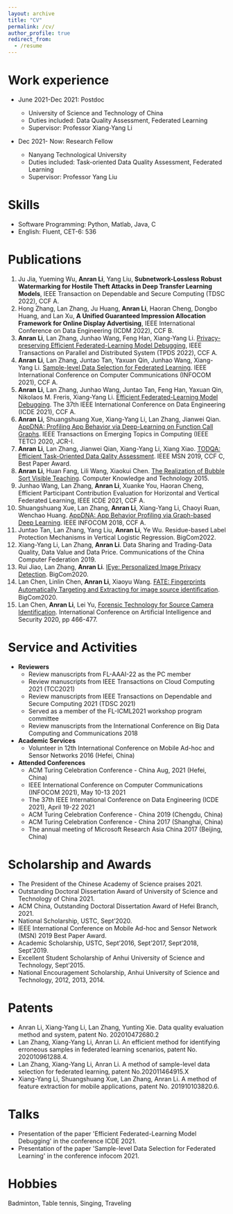 ```yaml
---
layout: archive
title: "CV"
permalink: /cv/
author_profile: true
redirect_from:
  - /resume
---
```


Work experience
======
* June 2021-Dec 2021: Postdoc 
  * University of Science and Technology of China
  * Duties included: Data Quality Assessment, Federated Learning
  * Supervisor: Professor Xiang-Yang Li

* Dec 2021- Now: Research Fellow
  * Nanyang Technological University
  * Duties included: Task-oriented Data Quality Assessment, Federated Learning
  * Supervisor: Professor Yang Liu
  
Skills
======
* Software Programming: Python, Matlab, Java, C
* English: Fluent, CET-6: 536 

Publications
======
1. Ju Jia, Yueming Wu, **Anran Li**, Yang Liu, **Subnetwork-Lossless Robust Watermarking for Hostile Theft Attacks in Deep Transfer Learning Models**, IEEE Transaction on Dependable and Secure Computing (TDSC 2022), CCF A.
2. Hong Zhang, Lan Zhang, Ju Huang, **Anran Li**, Haoran Cheng, Dongbo Huang, and Lan Xu, **A Unified Guaranteed Impression Allocation Framework for Online Display Advertising**, IEEE International Conference on Data Engineering (ICDM 2022), CCF B.
3. **Anran Li**, Lan Zhang, Junhao Wang, Feng Han, Xiang-Yang Li. [Privacy-preserving Efficient Federated-Learning Model Debugging](https://ieeexplore.ieee.org.remotexs.ntu.edu.sg/stamp/stamp.jsp?tp=&arnumber=9661312), IEEE Transactions on Parallel and Distributed System (TPDS 2022), CCF A.
4. **Anran Li**, Lan Zhang, Juntao Tan, Yaxuan Qin, Junhao Wang, Xiang-Yang Li. [Sample-level Data Selection for Federated Learning](https://ieeexplore.ieee.org.remotexs.ntu.edu.sg/stamp/stamp.jsp?tp=&arnumber=9488723). IEEE International Conference on Computer Communications (INFOCOM 2021), CCF A.
5. **Anran Li**, Lan Zhang, Junhao Wang, Juntao Tan, Feng Han, Yaxuan Qin, Nikolaos M. Freris, Xiang-Yang Li. [Efficient Federated-Learning Model Debugging](https://ieeexplore.ieee.org.remotexs.ntu.edu.sg/stamp/stamp.jsp?tp=&arnumber=9458829). The 37th IEEE International Conference on Data Engineering (ICDE 2021), CCF A.
6. **Anran Li**, Shuangshuang Xue, Xiang-Yang Li, Lan Zhang, Jianwei Qian. [AppDNA: Profiling App Behavior via Deep-Learning on Function Call Graphs](https://ieeexplore.ieee.org.remotexs.ntu.edu.sg/stamp/stamp.jsp?tp=&arnumber=9205639). IEEE Transactions on Emerging Topics in Computing (IEEE TETC) 2020, JCR-I.
7. **Anran Li**, Lan Zhang, Jianwei Qian, Xiang-Yang Li, Xiang Xiao. [TODQA: Efficient Task-Oriented Data Qality Assessment](https://ieeexplore.ieee.org.remotexs.ntu.edu.sg/stamp/stamp.jsp?tp=&arnumber=9066076). IEEE MSN 2019, CCF C, Best Paper Award.
8. **Anran Li**, Huan Fang, Lili Wang, Xiaokui Chen. [The Realization of Bubble Sort Visible Teaching](https://www.docin.com/p-2614679188.html). Computer Knowledge and Technology 2015.
9. Junhao Wang, Lan Zhang, **Anran Li**, Xuanke You, Haoran Cheng, Efficient Participant Contribution Evaluation for Horizontal and Vertical Federated Learning, IEEE ICDE 2021, CCF A.
10. Shuangshuang Xue, Lan Zhang, **Anran Li**, Xiang-Yang Li, Chaoyi Ruan, Wenchao Huang. [AppDNA: App Behavior Profiling via Graph-based Deep Learning](https://ieeexplore.ieee.org.remotexs.ntu.edu.sg/stamp/stamp.jsp?tp=&arnumber=8486327). IEEE INFOCOM 2018, CCF A.
11. Juntao Tan, Lan Zhang, Yang Liu, **Anran Li**, Ye Wu. Residue-based Label Protection Mechanisms in Vertical Logistic Regression. BigCom2022. 
12. Xiang-Yang Li, Lan Zhang, **Anran Li**. Data Sharing and Trading-Data Quality, Data Value and Data Price. Communications of the China Computer Federation 2019. 
13.	Rui Jiao, Lan Zhang, **Anran Li**. [IEye: Personalized Image Privacy Detection](https://ieeexplore.ieee.org.remotexs.ntu.edu.sg/stamp/stamp.jsp?tp=&arnumber=9160454). BigCom2020.
14.	Lan Chen, Linlin Chen, **Anran Li**, Xiaoyu Wang. [FATE: Fingerprints Automatically Targeting and Extracting for image source identiﬁcation](https://ieeexplore.ieee.org.remotexs.ntu.edu.sg/stamp/stamp.jsp?tp=&arnumber=9160466). BigCom2020.
15.	Lan Chen, **Anran Li**, Lei Yu, [Forensic Technology for Source Camera Identification](https://link.springer.com/chapter/10.1007/978-981-15-8101-4_42). International Conference on Artificial Intelligence and Security 2020, pp 466-477.

Service and Activities
======
* **Reviewers**
  * Review manuscripts from FL-AAAI-22 as the PC member
  * Review manuscripts from IEEE Transactions on Cloud Computing 2021 (TCC2021)
  * Review manuscripts from IEEE Transactions on Dependable and Secure Computing 2021 (TDSC 2021)
  * Served as a member of the FL-ICML2021 workshop program committee
  * Review manuscripts from the International Conference on Big Data Computing and Communications 2018 
* **Academic Services**
  * Volunteer in 12th International Conference on Mobile Ad-hoc and Sensor Networks 2016 (Hefei, China)
* **Attended Conferences**
  * ACM Turing Celebration Conference - China Aug, 2021 (Hefei, China)
  * IEEE International Conference on Computer Communications (INFOCOM 2021), May 10-13 2021
  * The 37th IEEE International Conference on Data Engineering (ICDE 2021), April 19-22 2021
  * ACM Turing Celebration Conference - China 2019 (Chengdu, China)
  * ACM Turing Celebration Conference - China 2017 (Shanghai, China)
  * The annual meeting of Microsoft Research Asia China 2017 (Beijing, China)

Scholarship and Awards
======
* The President of the Chinese Academy of Science praises 2021.
* Outstanding Doctoral Dissertation Award of University of Science and Technology of China 2021.
* ACM China, Outstanding Doctoral Dissertation Award of Hefei Branch, 2021.
* National Scholarship, USTC, Sept’2020.
* IEEE International Conference on Mobile Ad-hoc and Sensor Network (MSN) 2019 Best Paper Award.
* Academic Scholarship, USTC, Sept’2016, Sept’2017, Sept’2018, Sept’2019.
* Excellent Student Scholarship of Anhui University of Science and Technology, Sept’2015.
* National Encouragement Scholarship, Anhui University of Science and Technology, 2012, 2013, 2014.

Patents
======
* Anran Li, Xiang-Yang Li, Lan Zhang, Yunting Xie. Data quality evaluation method and system, patent No. 202010472680.2
* Lan Zhang, Xiang-Yang Li, Anran Li. An efficient method for identifying erroneous samples in federated learning scenarios, patent No. 202010961288.4.
* Lan Zhang, Xiang-Yang Li, Anran Li. A method of sample-level data selection for federated learning, patent No.202011464915.X
* Xiang-Yang Li, Shuangshuang Xue, Lan Zhang, Anran Li. A method of feature extraction for mobile applications, patent No. 201910103820.6.
  
Talks
======
* Presentation of the paper 'Efficient Federated-Learning Model Debugging' in the conference ICDE 2021.
* Presentation of the paper 'Sample-level Data Selection for Federated Learning' in the conference infocom 2021.
  

Hobbies
======
Badminton, Table tennis, Singing, Traveling
